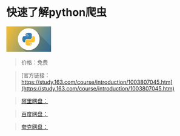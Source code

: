 # 快速了解python爬虫

![img](../../../assets/study163/free/6632089212003818084.jpg)

> 价格：免费

> [官方链接：https://study.163.com/course/introduction/1003807045.htm](https://study.163.com/course/introduction/1003807045.htm)

> [阿里网盘：]()

> [百度网盘：]()

> [夸克网盘：]()
